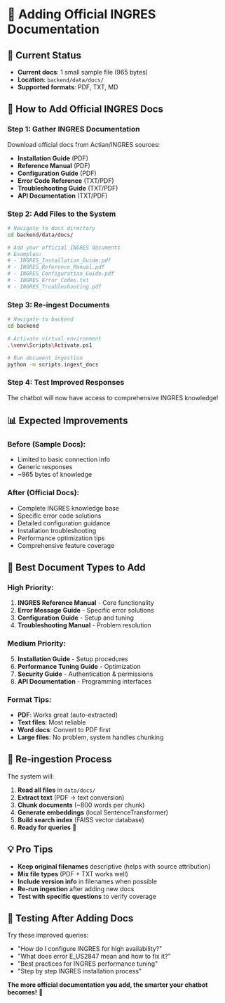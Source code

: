 # 📖 Adding Official INGRES Documentation

## 🎯 Current Status
- **Current docs**: 1 small sample file (965 bytes)
- **Location**: `backend/data/docs/`
- **Supported formats**: PDF, TXT, MD

## 🚀 How to Add Official INGRES Docs

### Step 1: Gather INGRES Documentation
Download official docs from Actian/INGRES sources:
- **Installation Guide** (PDF)
- **Reference Manual** (PDF) 
- **Configuration Guide** (PDF)
- **Error Code Reference** (TXT/PDF)
- **Troubleshooting Guide** (TXT/PDF)
- **API Documentation** (TXT/PDF)

### Step 2: Add Files to the System
```bash
# Navigate to docs directory
cd backend/data/docs/

# Add your official INGRES documents
# Examples:
# - INGRES_Installation_Guide.pdf
# - INGRES_Reference_Manual.pdf  
# - INGRES_Configuration_Guide.pdf
# - INGRES_Error_Codes.txt
# - INGRES_Troubleshooting.pdf
```

### Step 3: Re-ingest Documents
```bash
# Navigate to backend
cd backend

# Activate virtual environment
.\venv\Scripts\Activate.ps1

# Run document ingestion
python -m scripts.ingest_docs
```

### Step 4: Test Improved Responses
The chatbot will now have access to comprehensive INGRES knowledge!

## 📊 Expected Improvements

### Before (Sample Docs):
- Limited to basic connection info
- Generic responses
- ~965 bytes of knowledge

### After (Official Docs):
- Complete INGRES knowledge base
- Specific error code solutions
- Detailed configuration guidance
- Installation troubleshooting
- Performance optimization tips
- Comprehensive feature coverage

## 🎯 Best Document Types to Add

### High Priority:
1. **INGRES Reference Manual** - Core functionality
2. **Error Message Guide** - Specific error solutions
3. **Configuration Guide** - Setup and tuning
4. **Troubleshooting Manual** - Problem resolution

### Medium Priority:
5. **Installation Guide** - Setup procedures
6. **Performance Tuning Guide** - Optimization
7. **Security Guide** - Authentication & permissions
8. **API Documentation** - Programming interfaces

### Format Tips:
- **PDF**: Works great (auto-extracted)
- **Text files**: Most reliable
- **Word docs**: Convert to PDF first
- **Large files**: No problem, system handles chunking

## 🔄 Re-ingestion Process

The system will:
1. **Read all files** in `data/docs/`
2. **Extract text** (PDF → text conversion)
3. **Chunk documents** (~800 words per chunk)
4. **Generate embeddings** (local SentenceTransformer)
5. **Build search index** (FAISS vector database)
6. **Ready for queries** 🚀

## 💡 Pro Tips

- **Keep original filenames** descriptive (helps with source attribution)
- **Mix file types** (PDF + TXT works well)
- **Include version info** in filenames when possible
- **Re-run ingestion** after adding new docs
- **Test with specific questions** to verify coverage

## 🧪 Testing After Adding Docs

Try these improved queries:
- "How do I configure INGRES for high availability?"
- "What does error E_US2847 mean and how to fix it?"
- "Best practices for INGRES performance tuning"
- "Step by step INGRES installation process"

**The more official documentation you add, the smarter your chatbot becomes!** 🎉